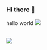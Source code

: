 ### Hi there 👋
hello world
<img src="https://octodex.github.com/images/NUX_Octodex.gif">


<br>

<img src= "https://github-readme-streak-stats.herokuapp.com?user=MoisesMonter&theme=midnight-purple&hide_border=true&date_format=%5BY.%5Dn.j&fire=3973DD&ring=6402DD&dates=3973DD">

